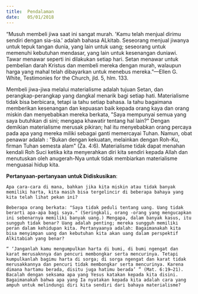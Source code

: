 ```yaml
---
title:  Pendalaman
date:   05/01/2018
---
```


“Musuh membeli jiwa saat ini sangat murah. 'Kamu telah menjual dirimu sendiri dengan sia-sia.' adalah bahasa ALkitab. Seseorang menjual jiwanya untuk tepuk tangan dunia, yang lain untuk uang; seseorang untuk memenuhi kebutuhan mendasar, yang lain untuk kesenangan duniawi. Tawar menawar seperti ini dilakukan setiap hari. Setan menawar untuk pembelian darah Kristus dan membeli mereka dengan murah, walaupun harga yang mahal telah dibayarkan untuk menebus mereka.”—Ellen G. White, Testimonies for the Church, jld. 5, hlm. 133. 

Membeli jiwa-jiwa melalui materialisme adalah tujuan Setan, dan perangkap-perangkap yang dangkal menarik bagi setiap hati. Materialisme tidak bisa berbicara, tetapi ia tahu setiap bahasa. Ia tahu bagaimana memberikan kesenangan dan kepuasan baik kepada orang kaya dan orang miskin dan menyebabkan mereka berkata, "Saya mempunyai semua yang saya butuhkan di sini; mengapa khawatir tentang hal lain?" Dengan demikian materialisme merusak pikiran; hal itu menyebabkan orang percaya pada apa yang mereka miliki sebagai ganti memercayai Tuhan. Namun, obat penawar adalah : "Bukan dengan kekuatan, melainkan dengan Roh-Ku, firman Tuhan semesta alam" (Za. 4:6). Materialisme tidak dapat menahan kendali Roh Suci ketika kita menyerahkan diri kita sendiri kepada Allah dan menutuskan oleh anugerah-Nya untuk tidak membiarkan materialisme menguasai hidup kita.

**Pertanyaan-pertanyaan untuk Didiskusikan**:

`Apa cara-cara di mana, bahkan jika kita miskin atau tidak banyak memiliki harta, kita masih bisa tergelincir di beberapa bahaya yang kita telah lihat pekan ini?`

`Beberapa orang berkata: "Saya tidak peduli tentang uang. Uang tidak berarti apa-apa bagi saya." (Seringkali, orang -orang yang mengucapkan ini sebenarnya memiliki banyak uang.) Mengapa, dalam banyak kasus, itu sungguh tidak benar? Uang adalah penting; mereka sungguh memiliki peran dalam kehidupan kita. Pertanyaanya adalah: Bagaimanakah kita bisa menyimpan uang dan kebutuhan kita akan uang dalam perspektif Alkitabiah yang benar?`

`“ ‘Janganlah kamu mengumpulkan harta di bumi, di bumi ngengat dan karat merusaknnya dan pencuri membongkar serta mencurinya. Tetapi kumpulkanlah bagimu harta di sorga; di sorga ngengat dan karat tidak merusakkannya dan pencuri tidak membongkar serta mencurinya. Karena dimana hartamu berada, disitu juga hatimu berada’ ” (Mat. 6:19–21). Bacalah dengan seksama apa yang Yesus katakan kepada kita disini. Bagaimanakah bahwa apa yang Ia nyatakan kepada kita adalah cara yang ampuh untuk melindungi diri kita sendiri dari bahaya materialisme?`